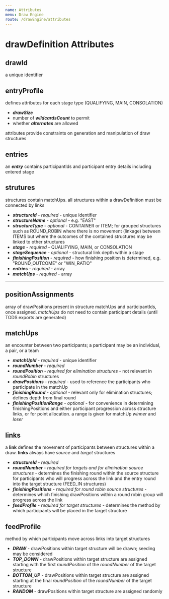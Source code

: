 ```yaml
---
name: Attributes
menu: Draw Engine
route: /drawEngine/attributes
---
```


# drawDefinition Attributes

## drawId

a unique identifier

## entryProfile

defines attributes for each stage type (QUALIFYING, MAIN, CONSOLATION)

- **_drawSize_**
- number of **_wildcardsCount_** to permit
- whether **_alternates_** are allowed

attributes provide constraints on generation and manipulation of draw structures

## entries

an **_entry_** contains participantIds and participant entry details including entered stage

## strutures

structures contain matchUps. all structures within a drawDefinition must be connected by links

- **_structureId_** - _required_ - unique identifier
- **_structureName_** - _optional_ - e.g. "EAST"
- **_structureType_** - _optional_ - CONTAINER or ITEM; for grouped structures such as ROUND_ROBIN where there is no movement (linkage) between ITEMS but where the outcomes of the contained structures may be linked to other structures
- **_stage_** - _required_ - QUALIFYING, MAIN, or CONSOLATION
- **_stageSequence_** - _optional_ - structural link depth within a stage
- **_finishingPosition_** - _required_ - how finishing position is determined, e.g. "ROUND_OUTCOME" or "WIN_RATIO"
- **_entries_** - _required_ - array
- **_matchUps_** - _required_ - array

---

## positionAssignments

array of drawPositions present in structure matchUps and participantIds, once assigned. _matchUps_ do not need to contain participant details (until TODS exports are generated)

## matchUps

an encounter between two participants; a participant may be an individual, a pair, or a team

- **_matchUpId_** - _required_ - unique identifier
- **_roundNumber_** - _required_
- **_roundPosition_** - _required for elimination structures_ - not relevant in _roundRobin_ structures
- **_drawPositions_** - _required_ - used to reference the participants who participate in the matchUp
- **_finishingRound_** - _optional_ - relevant only for elimination structures; defines depth from final round
- **_finishingPositionRange_** - _optional_ - for convenience in determining finishingPositions and either participant progression across structure links, or for point allocation. a range is given for matchUp _winner_ and _loser_

## links

a **link** defines the movement of participants between structures within a draw. **links** always have _source_ and _target_ structures

- **_structureId_** - _required_
- **_roundNumber_** - _required for targets and for elimination source structures_ - determines the finishing round within the source structure for participants who will progress across the link and the entry round into the target structure (FEED_IN structures)
- **_finishingPositions_** - _required for round robin source structures_ - determines which finishing drawPositions within a round robin group will progress across the link
- **_feedProfile_** - _required for target structures_ - determines the method by which participants will be placed in the target structure

## feedProfile

method by which participants move across links into target structures

- **_DRAW_** - drawPositions within target structure will be drawn; seeding may be considered
- **_TOP_DOWN_** - drawPositions within target structure are assigned starting with the first _roundPosition_ of the _roundNumber_ of the target structure
- **_BOTTOM_UP_** - drawPositions within target structure are assigned starting at the final _roundPosition_ of the _roundNumber_ of the target structure
- **_RANDOM_** - drawPositions within target structure are assigned randomly
